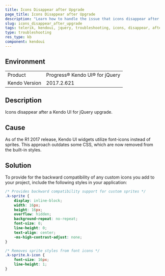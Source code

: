 ```yaml
---
title: Icons Disappear after Upgrade
page_title: Icons Disappear after Upgrade
description: "Learn how to handle the issue that icons disappear after a Kendo UI for jQuery upgrade."
slug: icons_disappear_after_upgrade
tags: telerik, kendoui, jquery, troubleshooting, icons, disappear, after, upgrade
type: troubleshooting
res_type: kb
component: kendoui
---
```


## Environment

<table>
 <tr>
  <td>Product</td>
  <td>Progress® Kendo UI® for jQuery</td>
 </tr>
 <tr>
  <td>Kendo Version</td>
  <td>2017.2.621</td>
 </tr>
</table>

## Description 

Icons disappear after a Kendo UI for jQuery upgrade.

## Cause
 
As of the R1 2017 release, Kendo UI widgets utilize font-icons instead of sprites. This approach outdates some CSS, which are now removed from the built-in styles.

## Solution

To provide for the backward compatibility of any custom icons you add to your project, include the following styles in your application:

```css
/* Provides backward compatibility support for custom sprites */
.k-sprite {
    display: inline-block;
    width: 16px;
    height: 16px;
    overflow: hidden;
    background-repeat: no-repeat;
    font-size: 0;
    line-height: 0;
    text-align: center;
    -ms-high-contrast-adjust: none;
}

/* Removes sprite styles from font icons */
.k-sprite.k-icon {
    font-size: 16px;
    line-height: 1;
}
```

